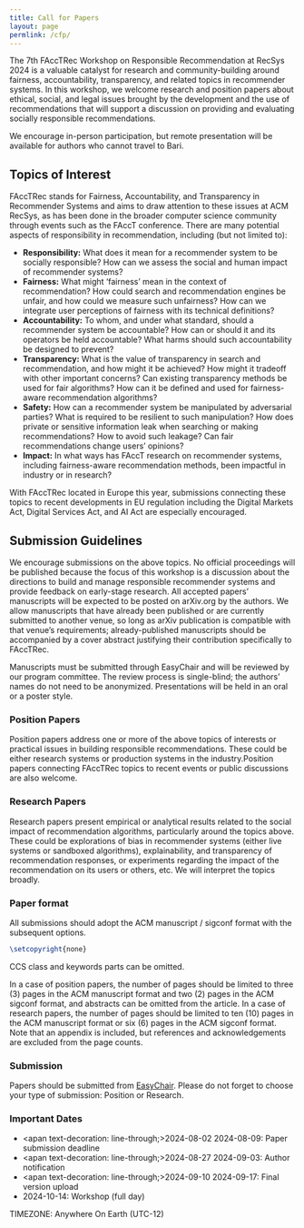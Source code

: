 ```yaml
---
title: Call for Papers
layout: page
permlink: /cfp/
---
```


The 7th FAccTRec Workshop on Responsible Recommendation at RecSys 2024 is a valuable catalyst for research and community-building around fairness, accountability, transparency, and related topics in recommender systems. In this workshop, we welcome research and position papers about ethical, social, and legal issues brought by the development and the use of recommendations that will support a discussion on providing and evaluating socially responsible recommendations.

We encourage in-person participation, but remote presentation will be available for authors who cannot travel to Bari.

## Topics of Interest

FAccTRec stands for Fairness, Accountability, and Transparency in Recommender Systems and aims to draw attention to these issues at ACM RecSys, as has been done in the broader computer science community through events such as the FAccT conference. There are many potential aspects of responsibility in recommendation, including (but not limited to):

- **Responsibility:** What does it mean for a recommender system to be socially responsible? How can we assess the social and human impact of recommender systems?
- **Fairness:** What might ‘fairness’ mean in the context of recommendation? How could search and recommendation engines be unfair, and how could we measure such unfairness? How can we integrate user perceptions of fairness with its technical definitions?
- **Accountability:** To whom, and under what standard, should a recommender system be accountable? How can or should it and its operators be held accountable? What harms should such accountability be designed to prevent?
- **Transparency:** What is the value of transparency in search and recommendation, and how might it be achieved? How might it tradeoff with other important concerns? Can existing transparency methods be used for fair algorithms? How can it be defined and used for fairness-aware recommendation algorithms?
- **Safety:** How can a recommender system be manipulated by adversarial parties? What is required to be resilient to such manipulation? How does private or sensitive information leak when searching or making recommendations? How to avoid such leakage? Can fair recommendations change users’ opinions?
- **Impact:** In what ways has FAccT research on recommender systems, including fairness-aware recommendation methods, been impactful in industry or in research?

With FAccTRec located in Europe this year, submissions connecting these topics to recent developments in EU regulation including the Digital Markets Act, Digital Services Act, and AI Act are especially encouraged.

## Submission Guidelines

We encourage submissions on the above topics. No official proceedings will be published because the focus of this workshop is a discussion about the directions to build and manage responsible recommender systems and provide feedback on early-stage research. All accepted papers’ manuscripts will be expected to be posted on arXiv.org by the authors. We allow manuscripts that have already been published or are currently submitted to another venue, so long as arXiv publication is compatible with that venue’s requirements; already-published manuscripts should be accompanied by a cover abstract justifying their contribution specifically to FAccTRec.

Manuscripts must be submitted through EasyChair and will be reviewed by our program committee. The review process is single-blind; the authors’ names do not need to be anonymized. Presentations will be held in an oral or a poster style.

### Position Papers
Position papers address one or more of the above topics of interests or practical issues in building responsible recommendations. These could be either research systems or production systems in the industry.Position papers connecting FAccTRec topics to recent events or public discussions are also welcome.

### Research Papers

Research papers present empirical or analytical results related to the social impact of recommendation algorithms, particularly around the topics above. These could be explorations of bias in recommender systems (either live systems or sandboxed algorithms), explainability, and transparency of recommendation responses, or experiments regarding the impact of the recommendation on its users or others, etc. We will interpret the topics broadly.

### Paper format

All submissions should adopt the ACM manuscript / sigconf format with the subsequent options.

```latex
\setcopyright{none}
```

CCS class and keywords parts can be omitted.

In a case of position papers, the number of pages should be limited to three (3) pages in the ACM manuscript format and two (2) pages in the ACM sigconf format, and abstracts can be omitted from the article. In a case of research papers, the number of pages should be limited to ten (10) pages in the ACM manuscript format or six (6) pages in the ACM sigconf format. Note that an appendix is included, but references and acknowledgements are excluded from the page counts.

### Submission

Papers should be submitted from [EasyChair](https://easychair.org/my/conference?conf=recsys2024workshops).  Please do not forget to choose your type of submission: Position or Research.

### Important Dates

* <apan text-decoration: line-through;>2024-08-02</span> 2024-08-09: Paper submission deadline
* <apan text-decoration: line-through;>2024-08-27</span> 2024-09-03: Author notification
* <apan text-decoration: line-through;>2024-09-10</span> 2024-09-17: Final version upload
* 2024-10-14: Workshop (full day)

TIMEZONE: Anywhere On Earth (UTC-12)
